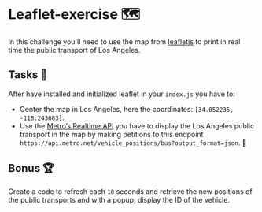 # Leaflet-exercise 🗺️

In this challenge you'll need to use the map from [leafletjs](https://leafletjs.com/) to print in real time the public transport of Los Angeles.

## Tasks 📝

After have installed and initialized leaflet in your `index.js` you have to:

- Center the map in Los Angeles, here the coordinates: `[34.052235, -118.243683]`.
- Use the [Metro’s Realtime API](https://api.metro.net/agencies/lametro/vehicles/) you have to display the Los Angeles public transport in the map by making petitions to this endpoint `https://api.metro.net/vehicle_positions/bus?output_format=json`. 🚌

## Bonus 🏆
Create a code to refresh each `10` seconds and retrieve the new positions of the public transports and with a popup, display the ID of the vehicle.

